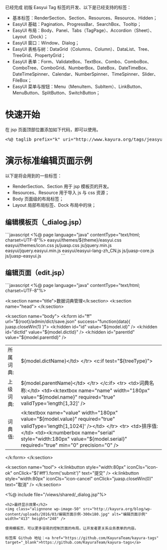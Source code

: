 已经完成 初版 Easyui Tag 标签的开发、以下是已经支持的标签：
<ul>
	<li>基本标签：RenderSection、Section、Resources、Resource、Hidden；</li>
	<li>EasyUI 基础：Pagination、ProgressBar、SearchBox、Tooltip；</li>
	<li>EasyUI 布局：Body、Panel、Tabs（TagPage）、Accordion（Sheet）、Layout（Dock）；</li>
	<li>EasyUI 窗口：Window、Dialog；</li>
	<li>EasyUI 表格与树：DataGrid（Columns、Column）、DataList、Tree、TreeGrid、PropertyGrid；</li>
	<li>EasyUI 表单：Form、ValidateBox、TextBox、Combo、ComboBox、ComboTree、ComboGrid、NumberBox、DateBox、DateTimeBox、DateTimeSpinner、Calendar、NumberSpinner、TimeSpinner、Slider、FileBox；</li>
	<li>EasyUI 菜单与按钮：Menu（MenuItem、SubItem）、LinkButton、MenuButton、SplitButton、SwitchButton；</li>
</ul>
<h1>快速开始</h1>
在 jsp 页面顶部位置添加如下代码，即可以使用。
<pre class="EnlighterJSRAW">&lt;%@ taglib prefix="k" uri="http://www.kayura.org/tags/jeasyui"%&gt;</pre>
<h1> 演示标准编辑页面示例</h1>
以下是将会用到的一些标签：
<ul>
	<li>RenderSection、Section 用于 jsp 模板页的开发。</li>
	<li>Resources、Resource 用于导入 js 与 css 资源；</li>
	<li>Body 页面级的布局标签；</li>
	<li>Layout 局部布局标签、Dock 布局中的块；</li>
</ul>
<h2>编辑模板页（_dialog.jsp）</h2>
```javascript
<%@ page language="java" contentType="text/html; charset=UTF-8"%>
<!DOCTYPE html>
<html>
<head>
    <title><k:renderSection name="title"/></title>
    <k:resources location="res">
        easyui/themes/${theme}/easyui.css
        easyui/themes/icon.css
        js/juasp.css
        js/jquery.min.js
        easyui/jquery.easyui.min.js
        easyui/easyui-lang-zh_CN.js
        js/juasp-core.js
        js/juasp-easyui.js
    </k:resources>
    <k:renderSection name="head"/>
</head>
<k:body full="true" padding="5px">
    <k:layout fit="true">
        <k:dock region="center" style="padding: 10px 30px 10px 30px;">
            <!-- 编辑内容区域 body -->
            <k:renderSection name="body"/>
        </k:dock>
        <k:dock region="south" border="false" style="text-align:right;padding:5px 0 0;">
            <!-- 工具栏区域 tool -->
            <k:renderSection name="tool"/>
        </k:dock>
    </k:layout>
</k:body>
</html>
```
<h2> 编辑页面（edit.jsp）</h2>
```javascript
<%@ page language="java" contentType="text/html; charset=UTF-8"%>

<k:section name="title">数据词典管理</k:section>
<k:section name="head">
</k:section>

<k:section name="body">
    <k:form id="ff" url="${root}/admin/dict/save.json" success="function(data){ juasp.closeWin(1) }">
        <k:hidden id="id" value="${model.id}" />
        <k:hidden id="dictId" value="${model.dictId}" />
        <k:hidden id="parentId" value="${model.parentId}" />
        <table cellpadding="5">
            <tr>
                <td>所属词典:</td>
                <td>${model.dictName}</td>
            </tr>
            <c:if test="${treeType}">
            <tr>
                <td>上级词典:</td>
                <td>${model.parentName}</td>
            </tr>
            </c:if>
            <tr>
                <td>词典名称:</td>
                <td><k:textbox name="name" width="180px" value="${model.name}" required="true" validType='length[1,32]' /></td>
            </tr>
            <tr>
                <td>词典值:</td>
                <td><k:textbox name="value" width="180px" value="${model.value}" required="true" validType='length[1,1024]' /></td>
            </tr>
            <tr>
                <td>排序值:</td>
                <td><k:numberbox name="serial" style="width:180px" value="${model.serial}" required="true" min="0" precision="0" /></td>
            </tr>
        </table>
    </k:form>
</k:section>

<k:section name="tool">
    <k:linkbutton style="width:80px" iconCls="icon-ok" onClick="$('#ff').form('submit')" text="提交" />
    <k:linkbutton style="width:80px" iconCls="icon-cancel" onClick="juasp.closeWin(0)" text="取消" />
</k:section>

<%@ include file="/views/shared/_dialog.jsp"%>
```
<h2>最终显示效果</h2>
<img class="alignnone wp-image-50" src="http://kayura.org/blog/wp-content/uploads/2016/03/编辑页面示例-300x180.jpg" alt="编辑页面示例" width="413" height="248" />

使用模板页，可以更多容易的控制页面的布局，让开发者更关系业务表单的内容。

标签库 Github 地址：<a href="https://github.com/KayuraTeam/kayura-tags" target="_blank">https://github.com/KayuraTeam/kayura-tags</a>
